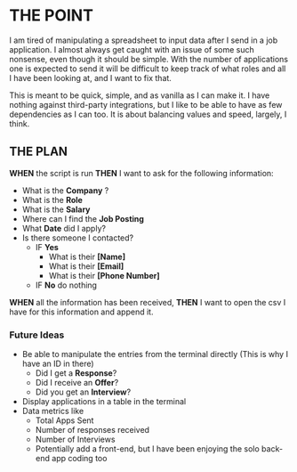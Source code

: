 # THE POINT

I am tired of manipulating a spreadsheet to input data after I send in a job application. I almost always get caught with an issue of some such nonsense, even though it should be simple. With the number of applications one is expected to send it will be difficult to keep track of what roles and all I have been looking at, and I want to fix that.

This is meant to be quick, simple, and as vanilla as I can make it. I have nothing against third-party integrations, but I like to be able to have as few dependencies as I can too. It is about balancing values and speed, largely, I think.

## THE PLAN

**WHEN** the script is run **THEN** I want to ask for the following information:

- What is the **Company** ?
- What is the **Role**
- What is the **Salary**
- Where can I find the **Job Posting**
- What **Date** did I apply?
- Is there someone I contacted?
  - IF **Yes**
    - What is their **[Name]**
    - What is their **[Email]**
    - What is their **[Phone Number]**
  - IF **No** do nothing

**WHEN** all the information has been received, **THEN** I want to open the csv I have for this information and append it.

### Future Ideas

- Be able to manipulate the entries from the terminal directly (This is why I have an ID in there)
  - Did I get a **Response**?
  - Did I receive an **Offer**?
  - Did you get an **Interview**?
- Display applications in a table in the terminal
- Data metrics like
  - Total Apps Sent
  - Number of responses received
  - Number of Interviews
  - Potentially add a front-end, but I have been enjoying the solo back-end app coding too

